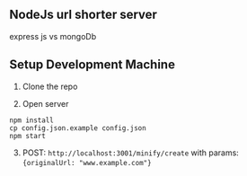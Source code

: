 ## NodeJs url shorter server

express js vs mongoDb

## Setup Development Machine
1. Clone the repo

2. Open server
```
npm install
cp config.json.example config.json
npm start
```

3. POST: `http://localhost:3001/minify/create` with params: `{originalUrl: "www.example.com"}`

